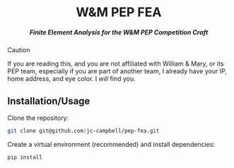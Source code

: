 <div align="center">
  <h1>W&M PEP FEA</h1>
  <h5>Finite Element Analysis for the W&M PEP Competition Craft</h5>
</div>

> [!CAUTION]
> If you are reading this, and you are not affiliated with William & Mary, or its PEP team, especially if you are part of another team, I already have your IP, home address, and eye color. I _will_ find you.

## Installation/Usage

Clone the repository:

```bash
git clone git@github.com:jc-campbell/pep-fea.git
```

Create a virtual environment (recommended) and install dependencies:

```bash
pip install
```
